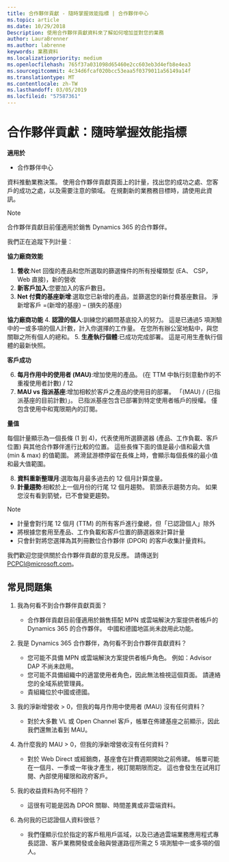 ```yaml
---
title: 合作夥伴貢獻 - 隨時掌握效能指標 | 合作夥伴中心
ms.topic: article
ms.date: 10/29/2018
Description: 使用合作夥伴貢獻資料來了解如何增加並對您的業務
author: LauraBrenner
ms.author: labrenne
keywords: 業務資料
ms.localizationpriority: medium
ms.openlocfilehash: 765f37a031098d65460e2cc603eb3d4efb8e4ea3
ms.sourcegitcommit: 4c34d6fcaf020bcc53eaa5f0379011a56149a14f
ms.translationtype: MT
ms.contentlocale: zh-TW
ms.lasthandoff: 03/05/2019
ms.locfileid: "57587361"
---
```

# <a name="partner-contribution-stay-on-top-of-your-performance-indicators"></a>合作夥伴貢獻：隨時掌握效能指標

**適用於**
- 合作夥伴中心

資料推動業務決策。 使用合作夥伴貢獻頁面上的計量，找出您的成功之處、您客戶的成功之處，以及需要注意的領域。 在規劃新的業務務目標時，請使用此資訊。

>[!NOTE]
>合作夥伴貢獻目前僅適用於銷售 Dynamics 365 的合作夥伴。

我們正在追蹤下列計量︰

**協力廠商效能**

1. **營收**:Net 回復的產品和您所選取的篩選條件的所有授權類型 (EA、 CSP，Web 直接)，新的營收
2. **新客戶加入**:您要加入的客戶數目。
3. **Net 付費的基座新增**:選取您已新增的產品，並篩選您的新付費基座數目。  淨新增客戶 =(新增的基座) – (損失的基座) 

**協力廠商功能**
4. **認證的個人**:訓練您的顧問基底投入的努力。 這是已通過5 項測驗中的一或多項的個人計數，計入你選擇的工作量。 在您所有辦公室地點中，與您關聯之所有個人的總和。
5. **生產執行個體**:已成功完成部署。 這是可用生產執行個體的最新快照。

**客戶成功**

6.  **每月作用中的使用者 (MAU)**:增加使用的產品。
(在 TTM 中執行刻意動作的不重複使用者計數) / 12
7. **MAU vs 指派基座**:增加相較於客戶之產品的使用目的部署。 「(MAU) / (已指派基座的目前計數)」。 已指派基座包含已部署到特定使用者帳戶的授權。  僅包含使用中和寬限期內的訂閱。 


**量值**

每個計量顯示為一個長條 (1 到 4)，代表使用所選篩選器 (產品、工作負載、客戶位置) 與其他合作夥伴進行比較的位置。 這些長條下面的值是最小值和最大值 (min & max) 的值範圍。 將滑鼠游標停留在長條上時，會顯示每個長條的最小值和最大值範圍。  

8. **資料重新整理月**:選取每月最多過去的 12 個月計算度量。
9. **計量趨勢**:相較於上一個月份的行尾 12 個月趨勢。 箭頭表示趨勢方向。 如果您沒有看到箭號，已不會變更趨勢。

>[!NOTE] 
>- 計量會對行尾 12 個月 (TTM) 的所有客戶進行彙總，但「已認證個人」除外        
>- 將根據您套用至產品、工作負載和客戶位置的篩選器來計算計量
>- 只會針對將您選擇為其列冊數位合作夥伴 (DPOR) 的客戶收集計量資料。 

我們歡迎您提供關於合作夥伴貢獻的意見反應。 請傳送到 PCPCI@microsoft.com。  

## <a name="frequently-asked-questions"></a>常見問題集

1. 我為何看不到合作夥伴貢獻頁面？
    - 合作夥伴貢獻目前僅適用於銷售搭配 MPN 或雲端解決方案提供者帳戶的 Dynamics 365 的合作夥伴。 中國和德國地區尚未啟用此功能。
2. 我是 Dynamics 365 合作夥伴，為何看不到合作夥伴貢獻資料？
    - 您可能不具備 MPN 或雲端解決方案提供者帳戶角色。 例如：Advisor DAP 不尚未啟用。  
    - 您可能不具備組織中的適當使用者角色，因此無法檢視這個頁面。 請連絡您的全域系統管理員。
    - 貴組織位於中國或德國。

3. 我的淨新增營收 > 0，但我的每月作用中使用者 (MAU) 沒有任何資料？
    - 對於大多數 VL 或 Open Channel 客戶，帳單在佈建基座之前顯示，因此我們還無法看到 MAU。

4. 為什麼我的 MAU > 0，但我的淨新增營收沒有任何資料？
   - 對於 Web Direct 或經銷商，基座會在計費週期開始之前佈建。 帳單可能在一個月、一季或一年後才產生，視訂閱期限而定。 這也會發生在試用訂閱、內部使用權限和政府客戶。
5. 我的收益資料為何不相符？
   - 這很有可能是因為 DPOR 關聯、時間差異或非雲端資料。
6. 為何我的已認證個人資料很低？
   - 我們僅顯示位於指定的客戶租用戶區域，以及已通過雲端業務應用程式專長認證、客戶業務開發或金融與營運路徑所需之 5 項測驗中一或多項的個人。   